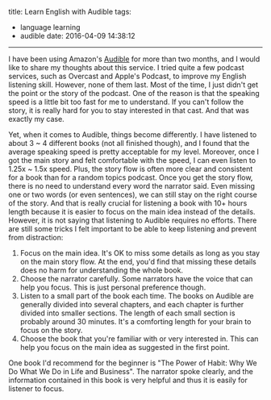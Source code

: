 title: Learn English with Audible
tags:
  - language learning
  - audible
date: 2016-04-09 14:38:12
---


I have been using Amazon's [Audible](http://audible.com/) for more than two months, and I would like to share my thoughts about this service. I tried quite a few podcast services, such as Overcast and Apple's Podcast, to improve my English listening skill. However, none of them last. Most of the time, I just didn't get the point or the story of the podcast. One of the reason is that the speaking speed is a little bit too fast for me to understand. If you can't follow the story, it is really hard for you to stay interested in that cast. And that was exactly my case.

Yet, when it comes to Audible, things become differently. I have listened to about 3 ~ 4 different books (not all finished though), and I found that the average speaking speed is pretty acceptable for my level. Moreover, once I got the main story and felt comfortable with the speed, I can even listen to 1.25x ~ 1.5x speed. Plus, the story flow is often more clear and consistent for a book than for a random topics podcast. Once you get the story flow, there is no need to understand every word the narrator said. Even missing one or two words (or even sentences), we can still stay on the right course of the story. And that is really crucial for listening a book with 10+ hours length because it is easier to focus on the main idea instead of the details. However, it is not saying that listening to Audible requires no efforts. There are still some tricks I felt important to be able to keep listening and prevent from distraction:

1. Focus on the main idea. It's OK to miss some details as long as you stay on the main story flow. At the end, you'd find that missing these details does no harm for understanding the whole book.
2. Choose the narrator carefully. Some narrators have the voice that can help you focus. This is just personal preference though.
3. Listen to a small part of the book each time. The books on Audible are generally divided into several chapters, and each chapter is further divided into smaller sections. The length of each small section is probably around 30 minutes. It's a comforting length for your brain to focus on the story.
4. Choose the book that you're familiar with or very interested in. This can help you focus on the main idea as suggested in the first point.

One book I'd recommend for the beginner is "The Power of Habit: Why We Do What We Do in Life and Business". The narrator spoke clearly, and the information contained in this book is very helpful and thus it is easily for listener to focus.
